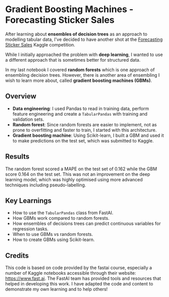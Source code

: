 # Gradient Boosting Machines - Forecasting Sticker Sales

After learning about **ensembles of decision trees** as an approach to modelling tabular data, I've decided to have another shot at the [Forecasting Sticker Sales](https://www.kaggle.com/competitions/playground-series-s5e1) Kaggle competition.

While I initially approached the problem with **deep learning**, I wanted to use a different approach that is sometimes better for structured data.

In my last notebook I covered **random forests** which is one approach of ensembling decision trees. However, there is another area of ensembling I wish to learn more about, called **gradient boosting machines (GBMs)**.

## Overview

- **Data engineering**: I used Pandas to read in training data, perform feature engineering and create a `TabularPandas` with training and validation sets.
- **Random forest**: Since random forests are easier to implement, not as prone to overfitting and faster to train, I started with this architecture. 
- **Gradient boosting machine**: Using Scikit-learn, I built a GBM and used it to make predictions on the test set, which was submitted to Kaggle.

## Results
The random forest scored a MAPE on the test set of 0.162 while the GBM score 0.164 on the test set. This was not an improvement on the deep learning model, which was highly optimised using more advanced techniques including pseudo-labelling.

## Key Learnings
- How to use the `TabularPandas` class from FastAI.
- How GBMs work compared to random forests.
- How ensembles of decisions trees can predict continuous variables for regression tasks.
- When to use GBMs vs random forests.
- How to create GBMs using Scikit-learn.

## Credits

This code is based on code provided by the fastai course, especially a number of Kaggle notebooks accessible through their website: https://www.fast.ai. The FastAI team has provided tools and resources that helped in developing this work. I have adapted the code and content to demonstrate my own learning and to help others!
